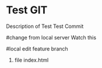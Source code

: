 # Test GIT 
Description of Test
Test Commit

#change from local server
Watch this

#local edit feature branch
1. file index.html
    